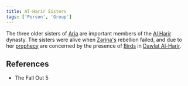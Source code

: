 ```yaml
---
title: Al-Harir Sisters
tags: ['Person', 'Group']
---
```

The three older sisters of [Aria](/_wiki/aria.md) are important members of the [Al Harir](/_wiki/al-harir.md) dynasty. The sisters were alive when [Zarina's](/_wiki/zarina.md) rebellion failed, and due to her [prophecy](/_wiki/prophecy.md) are concerned by the presence of [Birds](/_wiki/bird.md) in [Dawlat Al-Harir](/_wiki/dawlat-al-harir.md).

## References
- The Fall Out 5
